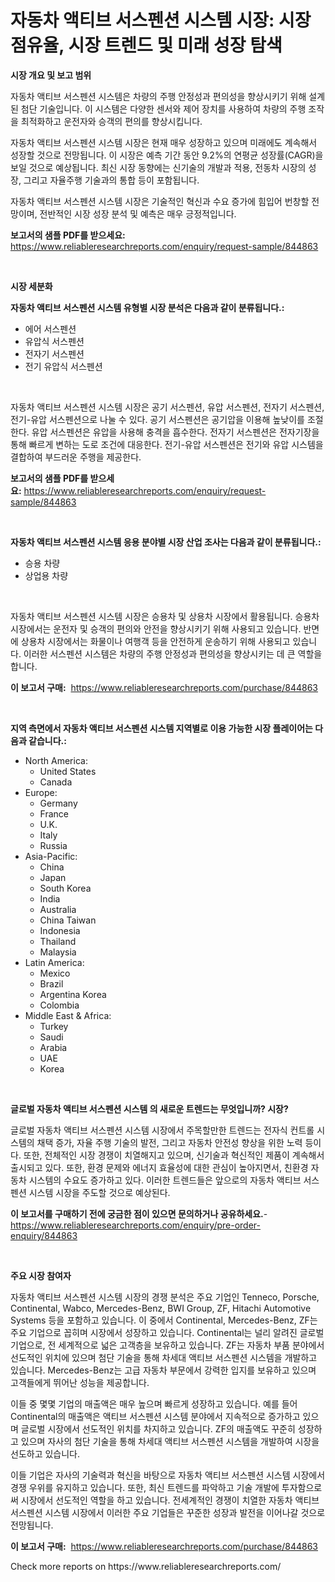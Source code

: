<p><h1>자동차 액티브 서스펜션 시스템 시장: 시장 점유율, 시장 트렌드 및 미래 성장 탐색</h1></p><p><strong>시장 개요 및 보고 범위</strong></p>
<p><p>자동차 액티브 서스펜션 시스템은 차량의 주행 안정성과 편의성을 향상시키기 위해 설계된 첨단 기술입니다. 이 시스템은 다양한 센서와 제어 장치를 사용하여 차량의 주행 조작을 최적화하고 운전자와 승객의 편의를 향상시킵니다.</p><p>자동차 액티브 서스펜션 시스템 시장은 현재 매우 성장하고 있으며 미래에도 계속해서 성장할 것으로 전망됩니다. 이 시장은 예측 기간 동안 9.2%의 연평균 성장률(CAGR)을 보일 것으로 예상됩니다. 최신 시장 동향에는 신기술의 개발과 적용, 전동차 시장의 성장, 그리고 자율주행 기술과의 통합 등이 포함됩니다.</p><p>자동차 액티브 서스펜션 시스템 시장은 기술적인 혁신과 수요 증가에 힘입어 번창할 전망이며, 전반적인 시장 성장 분석 및 예측은 매우 긍정적입니다.</p></p>
<p><strong>보고서의 샘플 PDF를 받으세요:</strong> <a href="https://www.reliableresearchreports.com/enquiry/request-sample/844863">https://www.reliableresearchreports.com/enquiry/request-sample/844863</a></p>
<p>&nbsp;</p>
<p><strong>시장 세분화</strong></p>
<p><strong>자동차 액티브 서스펜션 시스템 유형별 시장 분석은 다음과 같이 분류됩니다.:</strong></p>
<p><ul><li>에어 서스펜션</li><li>유압식 서스펜션</li><li>전자기 서스펜션</li><li>전기 유압식 서스펜션</li></ul></p>
<p>&nbsp;</p>
<p><p>자동차 액티브 서스펜션 시스템 시장은 공기 서스펜션, 유압 서스펜션, 전자기 서스펜션, 전기-유압 서스펜션으로 나눌 수 있다. 공기 서스펜션은 공기압을 이용해 높낮이를 조절한다. 유압 서스펜션은 유압을 사용해 충격을 흡수한다. 전자기 서스펜션은 전자기장을 통해 빠르게 변하는 도로 조건에 대응한다. 전기-유압 서스펜션은 전기와 유압 시스템을 결합하여 부드러운 주행을 제공한다.</p></p>
<p><strong>보고서의 샘플 PDF를 받으세요:</strong>&nbsp;<a href="https://www.reliableresearchreports.com/enquiry/request-sample/844863">https://www.reliableresearchreports.com/enquiry/request-sample/844863</a></p>
<p>&nbsp;</p>
<p><strong> 자동차 액티브 서스펜션 시스템 응용 분야별 시장 산업 조사는 다음과 같이 분류됩니다.:</strong></p>
<p><ul><li>승용 차량</li><li>상업용 차량</li></ul></p>
<p>&nbsp;</p>
<p><p>자동차 액티브 서스펜션 시스템 시장은 승용차 및 상용차 시장에서 활용됩니다. 승용차 시장에서는 운전자 및 승객의 편의와 안전을 향상시키기 위해 사용되고 있습니다. 반면에 상용차 시장에서는 화물이나 여행객 등을 안전하게 운송하기 위해 사용되고 있습니다. 이러한 서스펜션 시스템은 차량의 주행 안정성과 편의성을 향상시키는 데 큰 역할을 합니다.</p></p>
<p><strong>이 보고서 구매:</strong>&nbsp; <a href="https://www.reliableresearchreports.com/purchase/844863">https://www.reliableresearchreports.com/purchase/844863</a></p>
<p>&nbsp;</p>
<p><strong>지역 측면에서 자동차 액티브 서스펜션 시스템 지역별로 이용 가능한 시장 플레이어는 다음과 같습니다.:</strong></p>
<p><ul>
    <li>
        North America:
        <ul>
            <li>United States</li>
            <li>Canada</li>
        </ul>
    </li>
    <li>
        Europe:
        <ul>
            <li>Germany</li>
            <li>France</li>
            <li>U.K.</li>
            <li>Italy</li>
            <li>Russia</li>
        </ul>
    </li>
    <li>
        Asia-Pacific:
        <ul>
            <li>China</li>
            <li>Japan</li>
            <li>South Korea</li>
            <li>India</li>
            <li>Australia</li>
            <li>China Taiwan</li>
            <li>Indonesia</li>
            <li>Thailand</li>
            <li>Malaysia</li>
        </ul>
    </li>
    <li>
        Latin America:
        <ul>
            <li>Mexico</li>
            <li>Brazil</li>
            <li>Argentina Korea</li>
            <li>Colombia</li>
        </ul>
    </li>
    <li>
        Middle East & Africa:
        <ul>
            <li>Turkey</li>
            <li>Saudi</li>
            <li>Arabia</li>
            <li>UAE</li>
            <li>Korea</li>
        </ul>
    </li>
    </ul></p>
<p>&nbsp;</p>
<p><strong>글로벌 자동차 액티브 서스펜션 시스템 의 새로운 트렌드는 무엇입니까? 시장?</strong></p>
<p><p>글로벌 자동차 액티브 서스펜션 시스템 시장에서 주목할만한 트렌드는 전자식 컨트롤 시스템의 채택 증가, 자율 주행 기술의 발전, 그리고 자동차 안전성 향상을 위한 노력 등이다. 또한, 전체적인 시장 경쟁이 치열해지고 있으며, 신기술과 혁신적인 제품이 계속해서 출시되고 있다. 또한, 환경 문제와 에너지 효율성에 대한 관심이 높아지면서, 친환경 자동차 시스템의 수요도 증가하고 있다. 이러한 트렌드들은 앞으로의 자동차 액티브 서스펜션 시스템 시장을 주도할 것으로 예상된다.</p></p>
<p><strong>이 보고서를 구매하기 전에 궁금한 점이 있으면 문의하거나 공유하세요.</strong>- <a href="https://www.reliableresearchreports.com/enquiry/pre-order-enquiry/844863">https://www.reliableresearchreports.com/enquiry/pre-order-enquiry/844863</a></p>
<p>&nbsp;</p>
<p><strong>주요 시장 참여자</strong></p>
<p><p>자동차 액티브 서스펜션 시스템 시장의 경쟁 분석은 주요 기업인 Tenneco, Porsche, Continental, Wabco, Mercedes-Benz, BWI Group, ZF, Hitachi Automotive Systems 등을 포함하고 있습니다. 이 중에서 Continental, Mercedes-Benz, ZF는 주요 기업으로 꼽히며 시장에서 성장하고 있습니다. Continental는 널리 알려진 글로벌 기업으로, 전 세계적으로 넓은 고객층을 보유하고 있습니다. ZF는 자동차 부품 분야에서 선도적인 위치에 있으며 첨단 기술을 통해 차세대 액티브 서스펜션 시스템을 개발하고 있습니다. Mercedes-Benz는 고급 자동차 부문에서 강력한 입지를 보유하고 있으며 고객들에게 뛰어난 성능을 제공합니다.</p><p>이들 중 몇몇 기업의 매출액은 매우 높으며 빠르게 성장하고 있습니다. 예를 들어 Continental의 매출액은 액티브 서스펜션 시스템 분야에서 지속적으로 증가하고 있으며 글로벌 시장에서 선도적인 위치를 차지하고 있습니다. ZF의 매출액도 꾸준히 성장하고 있으며 자사의 첨단 기술을 통해 차세대 액티브 서스펜션 시스템을 개발하여 시장을 선도하고 있습니다.</p><p>이들 기업은 자사의 기술력과 혁신을 바탕으로 자동차 액티브 서스펜션 시스템 시장에서 경쟁 우위를 유지하고 있습니다. 또한, 최신 트렌드를 파악하고 기술 개발에 투자함으로써 시장에서 선도적인 역할을 하고 있습니다. 전세계적인 경쟁이 치열한 자동차 액티브 서스펜션 시스템 시장에서 이러한 주요 기업들은 꾸준한 성장과 발전을 이어나갈 것으로 전망됩니다.</p></p>
<p><strong>이 보고서 구매:</strong>&nbsp;&nbsp;<a href="https://www.reliableresearchreports.com/purchase/844863">https://www.reliableresearchreports.com/purchase/844863</a></p>
<p>Check more reports on https://www.reliableresearchreports.com/</p>
